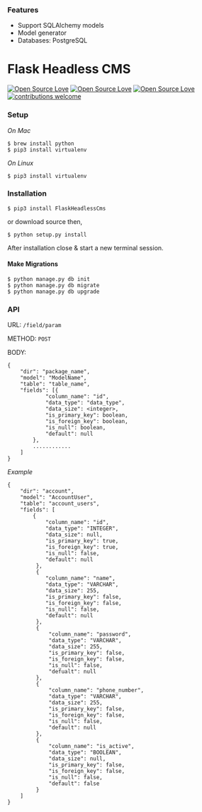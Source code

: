 ### Features

- Support SQLAlchemy models
- Model generator
- Databases: PostgreSQL

# Flask Headless CMS

[![Open Source Love](https://img.shields.io/badge/language-python-green.svg)](https://github.com/sartim/flask-headless-cms)
[![Open Source Love](https://badges.frapsoft.com/os/v2/open-source.svg?v=103)](https://github.com/sartim/flask-headless-cms)
[![Open Source Love](https://badges.frapsoft.com/os/mit/mit.svg?v=102)](https://github.com/sartim/flask-headless-cms/blob/master/LICENSE)
[![contributions welcome](https://img.shields.io/badge/contributions-welcome-brightgreen.svg?style=flat)](https://github.com/sartim/flask-headless-cms/issues)

### Setup
_On Mac_

    $ brew install python
    $ pip3 install virtualenv

_On Linux_
   
    $ pip3 install virtualenv
    
### Installation
    
    $ pip3 install FlaskHeadlessCms
    
or download source then,
    
    $ python setup.py install

After installation close & start a new terminal session.

#### Make Migrations
    
    $ python manage.py db init
    $ python manage.py db migrate
    $ python manage.py db upgrade
 
 
### API 

URL: `/field/param`

METHOD: `POST`

BODY:
 
```
{
    "dir": "package_name",
    "model": "ModelName",
    "table": "table_name",
    "fields": [{
            "column_name": "id",
            "data_type": "data_type",
            "data_size": <integer>,
            "is_primary_key": boolean,
            "is_foreign_key": boolean,
            "is_null": boolean,
            "default": null
	    },
	    ............
	]
}
```

_Example_ 

```
{
    "dir": "account",
    "model": "AccountUser",
    "table": "account_users",
    "fields": [
    	{
	    	"column_name": "id",
	    	"data_type": "INTEGER",
	    	"data_size": null,
	    	"is_primary_key": true,
	    	"is_foreign_key": true,
			"is_null": false,
			"default": null
	     },
	     {
	    	"column_name": "name",
	    	"data_type": "VARCHAR",
	    	"data_size": 255,
	    	"is_primary_key": false,
	    	"is_foreign_key": false,
	    	"is_null": false,
	    	"default": null
	     },
	     {
	         "column_name": "password",
	         "data_type": "VARCHAR",
	         "data_size": 255,
	         "is_primary_key": false,
	         "is_foreign_key": false,
	         "is_null": false,
	         "defualt": null
	     },
	     {
	         "column_name": "phone_number",
	         "data_type": "VARCHAR",
	         "data_size": 255,
	         "is_primary_key": false,
	         "is_foreign_key": false,
	         "is_null": false,
	         "default": null
	     },
	     {
	         "column_name": "is_active",
	         "data_type": "BOOLEAN",
	         "data_size": null,
	         "is_primary_key": false,
	         "is_foreign_key": false,
	         "is_null": false,
	         "default": false
	     }
	]
}
```